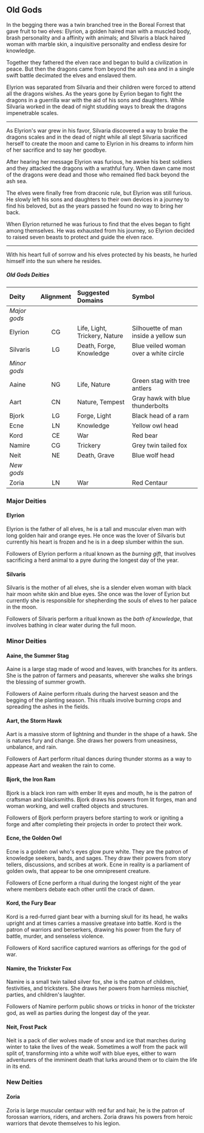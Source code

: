 ## Old Gods
In the begging there was a twin branched tree in the Boreal Forrest that gave fruit to two elves: Elyrion, a golden haired man with a muscled body, brash personality and a affinity with animals; and Silvaris a black haired woman with marble skin, a inquisitive personality and endless desire for knowledge.

Together they fathered the elven race and began to build a civilization in peace. But then the dragons came from beyond the ash sea and in a single swift battle decimated the elves and enslaved them.

Elyrion was separated from Silvaria and their children were forced to attend all the dragons wishes. As the years gone by Eyrion began to fight the dragons in a guerrilla war with the aid of his sons and daughters. While Silvaria worked in the dead of night studding ways to break the dragons impenetrable scales.
___
As Elyrion's war grew in his favor, Silvaria discovered a way to brake the dragons scales and in the dead of night while all slept Silvaria sacrificed herself to create the moon and came to Elyrion in his dreams to inform him of her sacrifice and to say her goodbye.

After hearing her message Elyrion was furious, he awoke his best soldiers and they attacked the dragons with a wrathful fury. When dawn came most of the dragons were dead and those who remained fled back beyond the ash sea.

The elves were finally free from draconic rule, but Elyrion was still furious. He slowly left his sons and daughters to their own devices in a journey to find his beloved, but as the years passed he found no way to bring her back.

When Elyrion returned he was furious to find that the elves began to fight among themselves. He was exhausted from his journey, so Elyrion decided to raised seven beasts to protect and guide the elven race.
___
With his heart full of sorrow and his elves protected by his beasts, he hurled himself into the sun where he resides.

<div class='wide'>

##### Old Gods Deities
| Deity      | Alignment | Suggested Domains      | Symbol                                |
|:-----------|:--:|:------------------------------|:--------------------------------------|
|*Major gods*|    |                               |                                       |
| Elyrion    | CG | Life, Light, Trickery, Nature | Silhouette of man inside a yellow sun | 
| Silvaris   | LG | Death, Forge, Knowledge       | Blue veiled woman over a white circle |
|*Minor gods*|    |                               |                                       |
| Aaine      | NG | Life, Nature                  | Green stag with tree antlers          |
| Aart       | CN | Nature, Tempest               | Gray hawk with blue thunderbolts      |
| Bjork      | LG | Forge, Light                  | Black head of a ram                   |
| Ecne       | LN | Knowledge                     | Yellow owl head                       |
| Kord       | CE | War                           | Red bear                              |
| Namire     | CG | Trickery                      | Grey twin tailed fox                  |
| Neit       | NE | Death, Grave                  | Blue wolf head                        |
|*New gods*  |    |                               |                                       |
| Zoria      | LN | War                           | Red Centaur                           |

</div>

### Major Deities

#### Elyrion
Elyrion is the father of all elves, he is a tall and muscular elven man with long golden hair and orange eyes. He once was the lover of Silvaris but currently his heart is frozen and he is in a deep slumber within the sun.

Followers of Elyrion perform a ritual known as the *burning gift*, that involves sacrificing a herd animal to a pyre during the longest day of the year.


#### Silvaris
Silvaris is the mother of all elves, she is a slender elven woman with black hair moon white skin and blue eyes. She once was the lover of Eyrion but currently she is responsible for shepherding the souls of elves to her palace in the moon.

Followers of Silvaris perform a ritual known as the *bath of knowledge*, that involves bathing in clear water during the full moon.

### Minor Deities

#### Aaine, the Summer Stag
Aaine is a large stag made of wood and leaves, with branches for its antlers. She is the patron of farmers and peasants, wherever she walks she brings the blessing of summer growth.

Followers of Aaine perform rituals during the harvest season and the begging of the planting season. This rituals involve burning crops and spreading the ashes in the fields.


#### Aart, the Storm Hawk
Aart is a massive storm of lightning and thunder in the shape of a hawk. She is natures fury and change. She draws her powers from uneasiness, unbalance, and rain.

Followers of Aart perform ritual dances during thunder storms as a way to appease Aart and weaken the rain to come.


#### Bjork, the Iron Ram
Bjork is a black iron ram with ember lit eyes and mouth, he is the patron of craftsman and blacksmiths. Bjork draws his powers from lit forges, man and woman working, and well crafted objects and structures.

Followers of Bjork perform prayers before starting to work or igniting a forge and after completing their projects in order to protect their work.


#### Ecne, the Golden Owl
Ecne is a golden owl who's eyes glow pure white. They are the patron of knowledge seekers, bards, and sages. They draw their powers from story tellers, discussions, and scribes at work. Ecne in reality is a parliament of golden owls, that appear to be one omnipresent creature.

Followers of Ecne perform a ritual during the longest night of the year where members debate each other until the crack of dawn.


#### Kord, the Fury Bear
Kord is a red-furred giant bear with a burning skull for its head, he walks upright and at times carries a massive greataxe into battle. Kord is the patron of warriors and berserkers, drawing his power from the fury of battle, murder, and senseless violence.

Followers of Kord sacrifice captured warriors as offerings for the god of war.


#### Namire, the Trickster Fox
Namire is a small twin tailed silver fox, she is the patron of children, festivities, and tricksters. She draws her powers from harmless mischief, parties, and children's laughter.

Followers of Namire perform public shows or tricks in honor of the trickster god, as well as parties during the longest day of the year. 


#### Neit, Frost Pack
Neit is a pack of dier wolves made of snow and ice that marches during winter to take the lives of the weak. Sometimes a wolf from the pack will split of, transforming into a white wolf with blue eyes, either to warn adventurers of the imminent death that lurks around them or to claim the life in its end.


### New Deities

#### Zoria
Zoria is large muscular centaur with red fur and hair, he is the patron of forossan warriors, riders, and archers. Zoria draws his powers from heroic warriors that devote themselves to his legion.